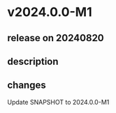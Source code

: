 # v2024.0.0-M1

## release on 20240820

## description

## changes

Update SNAPSHOT to 2024.0.0-M1

